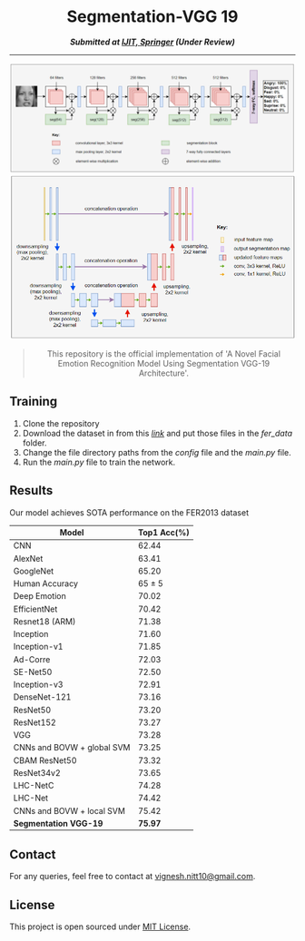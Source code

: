 <div align="center">
  
# Segmentation-VGG 19
  
**_Submitted at [IJIT, Springer]([https://2022.midl.io/](https://www.springer.com/journal/41870)) (Under Review)_**

---

<img src="assets/seg_arch.PNG">

<img src="assets/seg_block_edit.PNG">

> This repository is the official implementation of 'A Novel Facial Emotion Recognition Model Using Segmentation VGG-19 Architecture'. 

</div align="center">

## Training
1. Clone the repository
2. Download the dataset in from this _[link]()_ and put those files in the _fer_data_ folder.
3. Change the file directory paths from the _config_ file and the _main.py_ file.
4. Run the _main.py_ file to train the network.


## Results

Our model achieves SOTA performance on the FER2013 dataset

|            Model            |Top1 Acc(%)|
|-----------------------------|-----------|
| CNN                         |   62.44   |
| AlexNet                     |   63.41   |
| GoogleNet                   |   65.20   |
| Human Accuracy              |   65 ± 5  |
| Deep Emotion                |   70.02   |
| EfficientNet                |   70.42   |
| Resnet18 (ARM)              |   71.38   |
| Inception                   |   71.60   |
| Inception-v1                |   71.85   |
| Ad-Corre                    |   72.03   |
| SE-Net50                    |   72.50   |
| Inception-v3                |   72.91   |
| DenseNet-121                |   73.16   |
| ResNet50                    |   73.20   |
| ResNet152                   |   73.27   |
| VGG                         |   73.28   |
| CNNs and BOVW + global SVM  |   73.25   |
| CBAM ResNet50               |   73.32   |
| ResNet34v2                  |   73.65   |
| LHC-NetC                    |   74.28   |
| LHC-Net                     |   74.42   |
| CNNs and BOVW + local SVM   |   75.42   |
|**Segmentation VGG-19**      | **75.97** |

## Contact
For any queries, feel free to contact at vignesh.nitt10@gmail.com.

## License
This project is open sourced under [MIT License](LICENSE).

